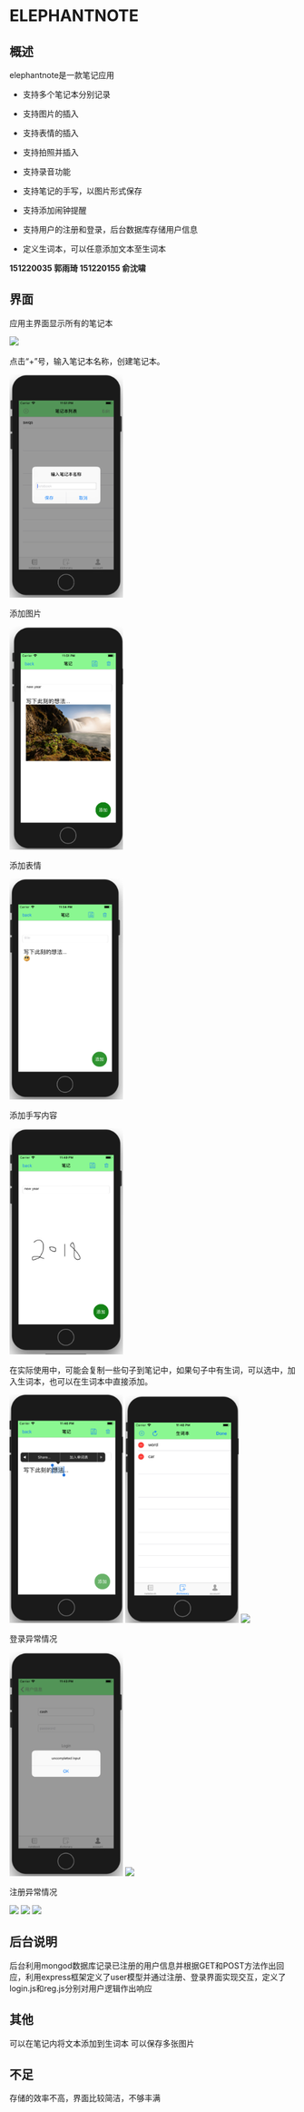 ELEPHANTNOTE
==

概述
--
elephantnote是一款笔记应用

* 支持多个笔记本分别记录

* 支持图片的插入

* 支持表情的插入

* 支持拍照并插入

* 支持录音功能

* 支持笔记的手写，以图片形式保存

* 支持添加闹钟提醒

* 支持用户的注册和登录，后台数据库存储用户信息

* 定义生词本，可以任意添加文本至生词本

**151220035 郭雨琦 151220155 俞沈啸**

界面
--
应用主界面显示所有的笔记本

<img src="Screenshots/首页.png" width="200">


点击“+”号，输入笔记本名称，创建笔记本。

<img src="Screenshots/新建笔记.png" width="200">


添加图片

<img src="Screenshots/添加图片.png" width="200">


添加表情

<img src="Screenshots/添加表情.png" width="200">


添加手写内容

<img src="Screenshots/手写.png" width="200">

在实际使用中，可能会复制一些句子到笔记中，如果句子中有生词，可以选中，加入生词本，也可以在生词本中直接添加。

<img src="Screenshots/加入生词本.png" width="200">
<img src="Screenshots/生词表编辑.png" width="200">



<img src="Screenshots/用户界面.png" width="200">

登录异常情况

<img src="Screenshots/登录异常1.png" width="200">
<img src="Screenshots/登录异常2.png" width="200">

注册异常情况

<img src="Screenshots/注册异常1.png" width="200">
<img src="Screenshots/注册异常2.png" width="200">
<img src="Screenshots/注册异常3.png" width="200">


后台说明
--
后台利用mongod数据库记录已注册的用户信息并根据GET和POST方法作出回应，利用express框架定义了user模型并通过注册、登录界面实现交互，定义了login.js和reg.js分别对用户逻辑作出响应

其他
--
可以在笔记内将文本添加到生词本
可以保存多张图片

不足
--
存储的效率不高，界面比较简洁，不够丰满
